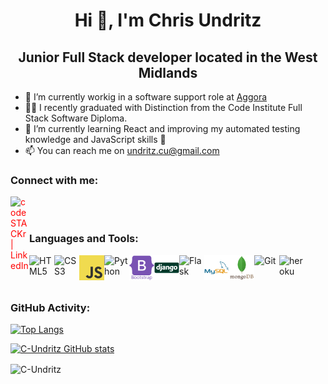 <div align="center">

# Hi 👋, I'm Chris Undritz
## Junior Full Stack developer located in the West Midlands

</div>

- 🔭 I’m currently workig in a software support role at [Aggora](https://aggora.co.uk/)
- :man_student: I recently graduated with Distinction from the Code Institute Full Stack Software Diploma.
- 🌱 I’m currently learning React and improving my automated testing knowledge and JavaScript skills :fist_left:
- 📫 You can reach me on undritz.cu@gmail.com


### Connect with me:
[<img align="left" style="color:red;" alt="codeSTACKr | LinkedIn" width="30px" src="https://cdn-icons-png.flaticon.com/512/174/174857.png" />][linkedin]
<br />
<br />
### Languages and Tools:
[<img align="left" alt="HTML5" width="40px" src="https://cdn-icons-png.flaticon.com/512/1051/1051277.png" />][HTML5]
[<img align="left" alt="CSS3" width="40px" src="https://cdn-icons-png.flaticon.com/512/732/732190.png" />][CSS3]
[<img align="left" alt="JavaScript" width="40px" src="https://raw.githubusercontent.com/github/explore/80688e429a7d4ef2fca1e82350fe8e3517d3494d/topics/javascript/javascript.png" />][JavaScript]
[<img align="left" alt="Python" width="40px" src="https://cdn-icons-png.flaticon.com/512/5968/5968350.png" />][Python]
[<img align="left" alt="bootstrap" width="40px" src="https://raw.githubusercontent.com/devicons/devicon/master/icons/bootstrap/bootstrap-plain-wordmark.svg" />][bootstrap]
[<img align="left" alt="django" width="40px" src="https://raw.githubusercontent.com/devicons/devicon/master/icons/django/django-original.svg" />][Django]
[<img align="left" alt="Flask" width="40px" src="https://camo.githubusercontent.com/cb2324a4c0e1910089f481d56e1f887d6e96114101987dfbb6ef6f9df1e0bf08/68747470733a2f2f7777772e766563746f726c6f676f2e7a6f6e652f6c6f676f732f706f636f6f5f666c61736b2f706f636f6f5f666c61736b2d69636f6e2e737667" /> ][Flask]
[<img align="left" alt="MySQL" width="40px" src="https://raw.githubusercontent.com/devicons/devicon/master/icons/mysql/mysql-original-wordmark.svg" />][MySQL]
[<img align="left" alt="MongoDB" width="40px" src="https://raw.githubusercontent.com/devicons/devicon/master/icons/mongodb/mongodb-original-wordmark.svg" />][MongoDB]
[<img align="left" alt="Git" width="40px" src="https://camo.githubusercontent.com/fbfcb9e3dc648adc93bef37c718db16c52f617ad055a26de6dc3c21865c3321d/68747470733a2f2f7777772e766563746f726c6f676f2e7a6f6e652f6c6f676f732f6769742d73636d2f6769742d73636d2d69636f6e2e737667" />][git]
[<img align="left" alt="heroku" width="40px" src="https://camo.githubusercontent.com/df12cb598044a3f38efc1f45e3580558c324cf8789b79487125044eeebcc4dee/68747470733a2f2f7777772e766563746f726c6f676f2e7a6f6e652f6c6f676f732f6865726f6b752f6865726f6b752d69636f6e2e737667" />][heroku]
<br />
<br />
<br />
### GitHub Activity:
[![Top Langs](https://github-readme-stats.vercel.app/api/top-langs/?username=C-Undritz&layout=compact&hide=Dockerfile,Shell)](https://github.com/C-Undritz/github-readme-stats)

[![C-Undritz GitHub stats](https://github-readme-stats.vercel.app/api?username=C-Undritz)](https://github.com/C-Undritz/github-readme-stats)

<p><img align="center" src="https://github-readme-streak-stats.herokuapp.com/?user=C-Undritz" alt="C-Undritz" /></p>
<!-- 
GitHub stats created using: https://github.com/anuraghazra/github-readme-stats  
https://dev.to/charalambosioannou/create-a-dynamic-github-profile-readme-il5
-->

[linkedin]: https://www.linkedin.com/in/christopher-undritz/
[HTML5]: https://html.spec.whatwg.org/multipage/
[CSS3]: https://www.w3.org/Style/CSS/current-work.en.html
[JavaScript]: https://www.javascript.com/
[Python]: https://www.python.org/
[bootstrap]: https://getbootstrap.com/
[Django]: https://www.djangoproject.com/
[Flask]: https://pypi.org/project/Flask/
[MySQL]: https://www.mysql.com/
[MongoDB]: https://www.mongodb.com/
[git]: https://git-scm.com/
[heroku]: https://www.heroku.com/
